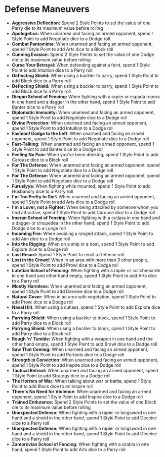 # Defense Maneuvers

  - **Aggressive Deflection:** Spend 2 Style Points to set the value of one Parry die to its maximum value before rolling
  - **Apologetics:** When unarmed and facing an armed opponent, spend 1 Style Point to add Negotiate dice to a Dodge roll
  - **Combat Pantomime:** When unarmed and facing an armed opponent, spend 1 Style Point to add Arts dice to a Block roll
  - **Cunning Evasion:** Spend 2 Style Points to set the value of one Dodge die to its maximum value before rolling
  - **Curse Your Betrayal:** When defending against a feint, spend 1 Style Point to add Intuition dice to a Parry roll
  - **Deflecting Shield:** When using a buckler to parry, spend 1 Style Point to add Block dice to a Parry roll
  - **Deflecting Shield:** When using a buckler to parry, spend 1 Style Point to add Block dice to a Parry roll
  - **Diegan School of Fencing:** When fighting with a rapier or espada ropera in one hand and a dagger in the other hand, spend 1 Style Point to add Banter dice to a Parry roll
  - **Diplomatic Immunity:** When unarmed and facing an armed opponent, spend 1 Style Point to add Negotiate dice to a Dodge roll
  - **Divine Protection:** When unarmed and facing an armed opponent, spend 1 Style Point to add Intuition to a Dodge roll
  - **Fashion! Dodge to the Left:** When unarmed and facing an armed opponent, spend 1 Style Point to add Negotiate dice to a Dodge roll
  - **Fast-Talking:** When unarmed and facing an armed opponent, spend 1 Style Point to add Banter dice to a Dodge roll
  - **Feeling No Pain:** When you've been drinking, spend 1 Style Point to add Carouse dice to a Block roll
  - **For The Defense:** When unarmed and facing an armed opponent, spend 1 Style Point to add Negotiate dice to a Dodge roll
  - **For The Defense:** When unarmed and facing an armed opponent, spend 1 Style Point to add Negotiate dice to a Dodge roll
  - **Furusiyya:** When fighting while mounted, spend 1 Style Point to add Husbandry dice to a Parry roll
  - **I'm Too Pretty to Die!:** When unarmed and facing an armed opponent, spend 1 Style Point to add Arts dice to a Dodge roll
  - **I'm a Lover, not a Fighter:** When being attacked by someone whom you find attractive, spend 1 Style Point to add Carouse dice to a Dodge roll
  - **Imeran School of Fencing:** When fighting with a cutlass in one hand and a dagger or cinquedea in the other hand, spend 1 Style Point to add Dodge dice to a Lunge roll
  - **Incoming Fire:** When avoiding a ranged attack, spend 1 Style Point to add Aim dice to a Dodge roll
  - **Into the Rigging:** When on a ship or a boat, spend 1 Style Point to add Explore dice to a Dodge roll
  - **Last Resort:** Spend 1 Style Point to reroll a Defense roll
  - **Lost in the Crowd:** When in an area with more than 3 other people, spend 1 Style Point to add Prowl dice to a Dodge roll
  - **Lutetian School of Fencing:** When fighting with a rapier or colichemarde in one hand and other hand empty, spend 1 Style Point to add Arts dice to a Parry roll
  - **Mostly Harmless:** When unarmed and facing an armed opponent, spend 1 Style Point to add Deceive dice to a Dodge roll
  - **Natural Cover:** When in an area with vegetation, spend 1 Style Point to add Prowl dice to a Dodge roll
  - **Naval Hilt:** When using a cutlass, spend 1 Style Point to add Explore dice to a Parry roll
  - **Parrying Shield:** When using a buckler to block, spend 1 Style Point to add Parry dice to a Block roll
  - **Parrying Shield:** When using a buckler to block, spend 1 Style Point to add Parry dice to a Block roll
  - **Rough 'n' Tumble:** When fighting with a weapon in one hand and the other hand empty, spend 1 Style Point to add Brawl dice to a Dodge roll
  - **Saw That Coming:** When unarmed and facing an armed opponent, spend 1 Style Point to add Portents dice to a Dodge roll
  - **Strength in Conviction:** When unarmed and facing an armed opponent, spend 1 Style Point to add Inspire dice to a Dodge roll
  - **Tactical Retreat:** When unarmed and facing an armed opponent, spend 1 Style Point to add Strategy dice to a Dodge roll
  - **The Horrors of War:** When talking about war or battle, spend 1 Style Point to add Block dice to an Inspire roll
  - **There's No Need for Violence:** When unarmed and facing an armed opponent, spend 1 Style Point to add Inspire dice to a Dodge roll
  - **Trained Endurance:** Spend 2 Style Points to set the value of one Block die to its maximum value before rolling
  - **Unexpected Defense:** When fighting with a rapier or longsword in one hand and a shield in the other hand, spend 1 Style Point to add Deceive dice to a Parry roll
  - **Unexpected Defense:** When fighting with a rapier or longsword in one hand and a shield in the other hand, spend 1 Style Point to add Deceive dice to a Parry roll
  - **Zamorovian School of Fencing:** When fighting with a szabla in one hand, spend 1 Style Point to add Arts dice to a Parry roll
